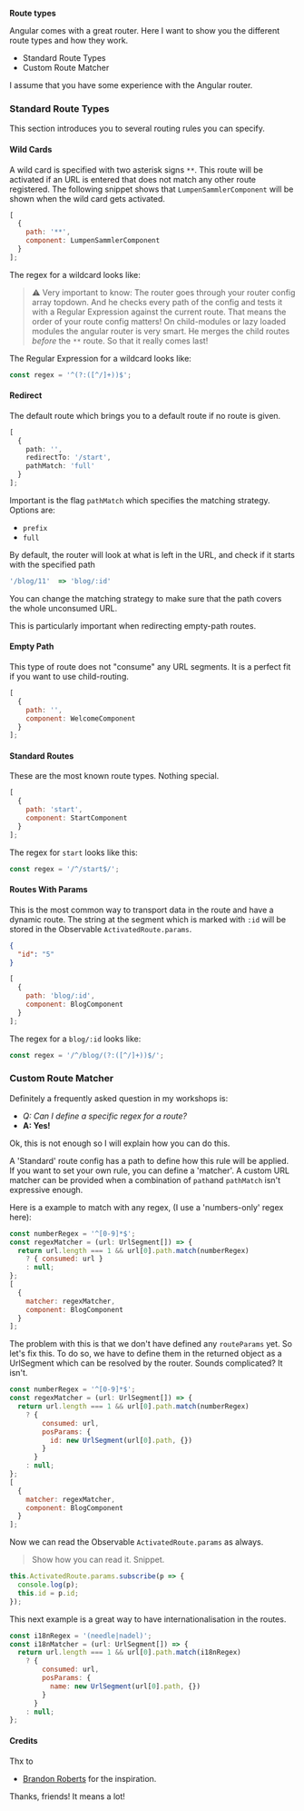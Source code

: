 <strong>Route types</strong>

Angular comes with a great router. Here I want to show you the different route types and how they work.

- Standard Route Types
- Custom Route Matcher

I assume that you have some experience with the Angular router.

### Standard Route Types

This section introduces you to several routing rules you can specify.

#### Wild Cards

A wild card is specified with two asterisk signs `**`.
This route will be activated if an URL is entered that does not match any other route registered.
The following snippet shows that `LumpenSammlerComponent` will be shown when the wild card gets activated.

```js
[
  {
    path: '**',
    component: LumpenSammlerComponent
  }
];
```

The regex for a wildcard looks like:

> ⚠️ Very important to know: The router goes through your router config array topdown.
> And he checks every path of the config and tests it with a Regular Expression against the current route.
> That means the order of your route config matters!
> On child-modules or lazy loaded modules the angular router is very smart. He merges the child routes _before_ the `**` route.
> So that it really comes last!

The Regular Expression for a wildcard looks like:

```js
const regex = '^(?:([^/]+))$';
```

#### Redirect

The default route which brings you to a default route if no route is given.

```ts
[
  {
    path: '',
    redirectTo: '/start',
    pathMatch: 'full'
  }
];
```

Important is the flag `pathMatch` which specifies the matching strategy.
Options are:

- `prefix`
- `full`

By default, the router will look at what is left in the URL, and check if it starts with the specified path

```ts
'/blog/11'  => 'blog/:id'
```

You can change the matching strategy to make sure that the path covers the whole unconsumed URL.

This is particularly important when redirecting empty-path routes.

#### Empty Path

This type of route does not "consume" any URL segments. It is a perfect fit if you want to use child-routing.

```js
[
  {
    path: '',
    component: WelcomeComponent
  }
];
```

#### Standard Routes

These are the most known route types. Nothing special.

```js
[
  {
    path: 'start',
    component: StartComponent
  }
];
```

The regex for `start` looks like this:

```js
const regex = '/^/start$/';
```

#### Routes With Params

This is the most common way to transport data in the route and have a dynamic route.
The string at the segment which is marked with `:id` will be stored in the Observable `ActivatedRoute.params`.

```json
{
  "id": "5"
}
```

```js
[
  {
    path: 'blog/:id',
    component: BlogComponent
  }
];
```

The regex for a `blog/:id` looks like:

```js
const regex = '/^/blog/(?:([^/]+))$/';
```

### Custom Route Matcher

Definitely a frequently asked question in my workshops is:

- _Q: Can I define a specific regex for a route?_
- **A: Yes!**

Ok, this is not enough so I will explain how you can do this.

A 'Standard' route config has a path to define how this rule will be applied.
If you want to set your own rule, you can define a 'matcher'.
A custom URL matcher can be provided when a combination of `path`and `pathMatch` isn't expressive enough.

Here is a example to match with any regex, (I use a 'numbers-only' regex here):

```js
const numberRegex = '^[0-9]*$';
const regexMatcher = (url: UrlSegment[]) => {
  return url.length === 1 && url[0].path.match(numberRegex)
    ? { consumed: url }
    : null;
};
[
  {
    matcher: regexMatcher,
    component: BlogComponent
  }
];
```

The problem with this is that we don't have defined any `routeParams` yet.
So let's fix this.
To do so, we have to define them in the returned object as a UrlSegment which can be resolved by the router. Sounds complicated? It isn't.

```js
const numberRegex = '^[0-9]*$';
const regexMatcher = (url: UrlSegment[]) => {
  return url.length === 1 && url[0].path.match(numberRegex)
    ? {
        consumed: url,
        posParams: {
          id: new UrlSegment(url[0].path, {})
        }
      }
    : null;
};
[
  {
    matcher: regexMatcher,
    component: BlogComponent
  }
];
```

Now we can read the Observable `ActivatedRoute.params` as always.

> Show how you can read it. Snippet.

```js
this.ActivatedRoute.params.subscribe(p => {
  console.log(p);
  this.id = p.id;
});
```

This next example is a great way to have internationalisation in the routes.

```js
const i18nRegex = '(needle|nadel)';
const i18nMatcher = (url: UrlSegment[]) => {
  return url.length === 1 && url[0].path.match(i18nRegex)
    ? {
        consumed: url,
        posParams: {
          name: new UrlSegment(url[0].path, {})
        }
      }
    : null;
};
```

#### Credits

Thx to

- <a href="https://twitter.com/brandontroberts"  target="_blank">Brandon Roberts</a> for the inspiration.

Thanks, friends! It means a lot!
